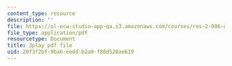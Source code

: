 ```yaml
---
content_type: resource
description: ''
file: https://ol-ocw-studio-app-qa.s3.amazonaws.com/courses/res-2-006-girls-who-build-cameras-summer-2016/20f3f2bf9ba6eeddb2a9f80d520ae619_KhY97qoDPMg.pdf
file_type: application/pdf
resourcetype: Document
title: 3play pdf file
uid: 20f3f2bf-9ba6-eedd-b2a9-f80d520ae619
---
```

